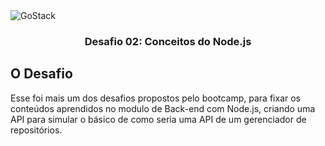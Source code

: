 <img alt="GoStack" src="https://storage.googleapis.com/golden-wind/bootcamp-gostack/header-desafios.png" />

<h3 align="center">
  Desafio 02: Conceitos do Node.js
</h3>

## O Desafio

Esse foi mais um dos desafios propostos pelo bootcamp, para fixar os conteúdos aprendidos no modulo de Back-end com Node.js, criando uma API para simular o básico de como seria uma API de um gerenciador de repositórios.